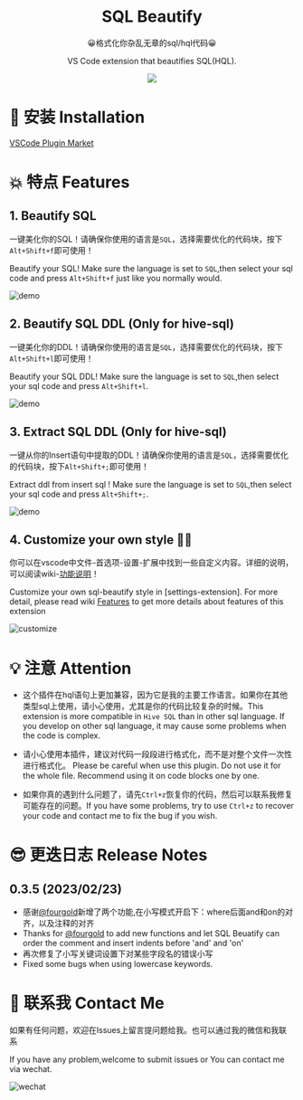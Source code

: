 <h1 align="center">
 SQL Beautify
</h1>

<p align="center">
  😀格式化你杂乱无章的sql/hql代码😀
  
</p>
<p align="center">
  VS Code extension that beautifies SQL(HQL).
  
</p>

<div align=center>
<img  src="https://clarkyu1993.coding.net/p/tuku/d/pic/git/raw/master/demo.gif?raw=true"/>
</div>


# 📸 安装 Installation 
[VSCode Plugin Market](https://marketplace.visualstudio.com/items?itemName=clarkyu.vscode-sql-beautify)


# 💥 特点 Features 

## 1. Beautify SQL

一键美化你的SQL！请确保你使用的语言是`SQL`，选择需要优化的代码块，按下`Alt+Shift+f`即可使用！ 

Beautify your SQL!  Make sure the language is set to `SQL`,then select your sql code and press `Alt+Shift+f` just like you normally would.

![demo](https://clarkyu1993.coding.net/p/tuku/d/pic/git/raw/master/demo.gif?raw=true)

## 2. Beautify SQL DDL (Only for hive-sql)

一键美化你的DDL！请确保你使用的语言是`SQL`，选择需要优化的代码块，按下`Alt+Shift+l`即可使用！ 

Beautify your SQL DDL!  Make sure the language is set to `SQL`,then select your sql code and press `Alt+Shift+l`.

![demo](https://clarkyu1993.coding.net/p/tuku/d/pic/git/raw/master/demo2.gif?raw=true)

## 3. Extract SQL DDL (Only for hive-sql)

一键从你的Insert语句中提取的DDL！请确保你使用的语言是`SQL`，选择需要优化的代码块，按下`Alt+Shift+;`即可使用！ 

Extract ddl from insert sql !  Make sure the language is set to `SQL`,then select your sql code and press `Alt+Shift+;`.

![demo](https://clarkyu1993.coding.net/p/tuku/d/pic/git/raw/master/demo3.gif?raw=true)

## 4. Customize your own style 🐱‍🏍
你可以在vscode中文件-首选项-设置-扩展中找到一些自定义内容。详细的说明，可以阅读wiki-[功能说明](https://github.com/clarkyu2016/sql-beautify/wiki/%E5%8A%9F%E8%83%BD%E8%AF%B4%E6%98%8E-Features)！

Customize your own sql-beautify style in [settings-extension]. For more detail, please read wiki [Features](https://github.com/clarkyu2016/sql-beautify/wiki/%E5%8A%9F%E8%83%BD%E8%AF%B4%E6%98%8E-Features) to get more details about features of this extension

![customize](https://clarkyu1993.coding.net/p/tuku/d/pic/git/raw/master/customize.png?raw=true)



# 💡 注意 Attention

* 这个插件在hql语句上更加兼容，因为它是我的主要工作语言。如果你在其他类型sql上使用，请小心使用，尤其是你的代码比较复杂的时候。This extension is more compatible in `Hive SQL` than in other sql language. If you develop on other sql language, it may cause some problems when the code is complex.

* 请小心使用本插件，建议对代码一段段进行格式化，而不是对整个文件一次性进行格式化。
Please be careful when use this plugin. Do not use it for the whole file. Recommend using it on code blocks one by one.

* 如果你真的遇到什么问题了，请先`Ctrl+z`恢复你的代码，然后可以联系我修复可能存在的问题。If you have some problems, try to use `Ctrl+z` to recover your code and contact me to fix the bug if you wish.


# 😎 更迭日志 Release Notes 
## 0.3.5 (2023/02/23)
* 感谢[@fourgold](https://github.com/fourgold)新增了两个功能,在小写模式开启下：where后面and和on的对齐，以及注释的对齐
* Thanks for [@fourgold](https://github.com/fourgold) to add new functions and let SQL Beuatify can order the comment and insert indents before 'and' and 'on'
* 再次修复了小写关键词设置下对某些字段名的错误小写
* Fixed some bugs when using lowercase keywords.


# 🎅 联系我 Contact Me

如果有任何问题，欢迎在Issues上留言提问题给我。也可以通过我的微信和我联系

If you have any problem,welcome to submit issues or You can contact me via wechat.

![wechat](https://clarkyu1993.coding.net/p/tuku/d/pic/git/raw/master/wechat1.jpg?)

